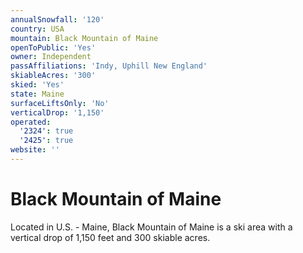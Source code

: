 ```yaml
---
annualSnowfall: '120'
country: USA
mountain: Black Mountain of Maine
openToPublic: 'Yes'
owner: Independent
passAffiliations: 'Indy, Uphill New England'
skiableAcres: '300'
skied: 'Yes'
state: Maine
surfaceLiftsOnly: 'No'
verticalDrop: '1,150'
operated:
  '2324': true
  '2425': true
website: ''
---
```



# Black Mountain of Maine

Located in U.S. - Maine, Black Mountain of Maine is a ski area with a vertical drop of 1,150 feet and 300 skiable acres.
